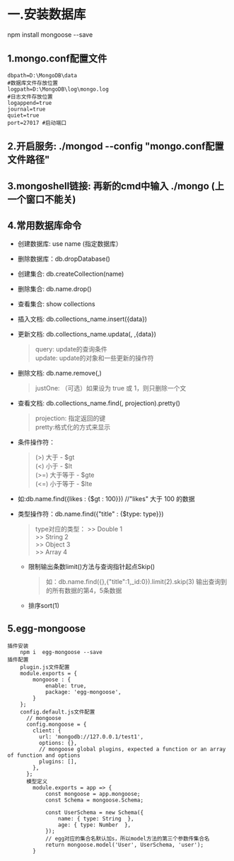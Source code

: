 # 一.安装数据库
npm install mongoose --save
## 1.mongo.conf配置文件


    dbpath=D:\MongoDB\data
    #数据库文件存放位置
    logpath=D:\MongoDB\log\mongo.log
    #日志文件存放位置
    logappend=true
    journal=true
    quiet=true 
    port=27017 #启动端口

## 2.开启服务: ./mongod --config "mongo.conf配置文件路径"
## 3.mongoshell链接: 再新的cmd中输入 ./mongo (上一个窗口不能关)

## 4.常用数据库命令
  * 创建数据库: use name  (指定数据库） <br>
  * 删除数据库：db.dropDatabase() <br>
  * 创建集合: db.createCollection(name) <br>
  * 删除集合: db.name.drop() <br>
  * 查看集合: show collections <br>
  * 插入文档: db.collections_name.insert({data}) <br>
  * 更新文档: db.collections_name.updata(<query>,<update> ,{data})  <br>
    > query: update的查询条件 <br>
    > update: update的对象和一些更新的操作符 <br>
  * 删除文档: db.name.remove(<query>,<justOne>) <br>
    > justOne: （可选）如果设为 true 或 1，则只删除一个文 <br>
  * 查看文档: db.collections_name.find(<query>, projection).pretty() <br>
    > projection: 指定返回的键 <br>
    > pretty:格式化的方式来显示 <br>
  * 条件操作符： <br>
      > (>) 大于 - $gt <br>
      > (<) 小于 - $lt <br>
      > (>=) 大于等于 - $gte <br>
      > (<=) 小于等于 - $lte <br>
  * 如:db.name.find({likes : {$gt : 100}}) //"likes" 大于 100 的数据<br>
   
  * 类型操作符：db.name.find({"title" : {$type: type}}) 
      > type对应的类型： 
          >> Double	1	 
          >> String	2	 
          >> Object	3	 
          >> Array  4
    * 限制输出条数limit()方法与查询指针起点Skip()
       > 如：db.name.find({},{"title":1,_id:0}).limit(2).skip(3) 输出查询到的所有数据的第4，5条数据
    * 排序sort(1)

## 5.egg-mongoose
     
    插件安装
        npm i  egg-mongoose --save
    插件配置
        plugin.js文件配置
        module.exports = {
            mongoose : {
                enable: true,
                package: 'egg-mongoose',
            }
        };
        config.default.js文件配置
          // mongoose
          config.mongoose = {
            client: {
              url: 'mongodb://127.0.0.1/test1',
              options: {},
              // mongoose global plugins, expected a function or an array of function and options
              plugins: [],
            },
          };
          模型定义
            module.exports = app => {
                const mongoose = app.mongoose;
                const Schema = mongoose.Schema;

                const UserSchema = new Schema({
                    name: { type: String  },
                    age: { type: Number  },
                });
                // egg对应的集合名默认加s，所以model方法的第三个参数传集合名
                return mongoose.model('User', UserSchema, 'user');
            }
